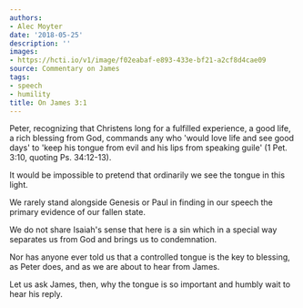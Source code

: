 ```yaml
---
authors:
- Alec Moyter
date: '2018-05-25'
description: ''
images:
- https://hcti.io/v1/image/f02eabaf-e893-433e-bf21-a2cf8d4cae09
source: Commentary on James
tags:
- speech
- humility
title: On James 3:1
---
```


Peter, recognizing that Christens long for a fulfilled experience, a good life, a rich blessing from God, commands any who 'would love life and see good days' to 'keep his tongue from evil and his lips from speaking guile' (1 Pet. 3:10, quoting Ps. 34:12-13).

It would be impossible to pretend that ordinarily we see the tongue in this light.

We rarely stand alongside Genesis or Paul in finding in our speech the primary evidence of our fallen state.

We do not share Isaiah's sense that here is a sin which in a special way separates us from God and brings us to condemnation.

Nor has anyone ever told us that a controlled tongue is the key to blessing, as Peter does, and as we are about to hear from James.

Let us ask James, then, why the tongue is so important and humbly wait to hear his reply.